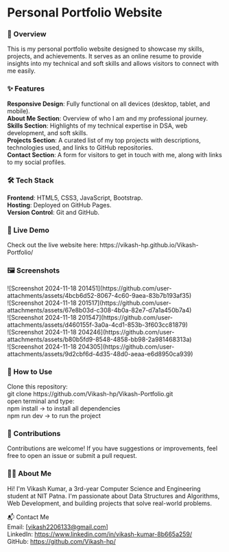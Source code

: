 <h1>Personal Portfolio Website</h1>
<h3>📖 Overview</h3>
This is my personal portfolio website designed to showcase my skills, projects, and achievements. It serves as an online resume to provide insights into my technical and soft skills and allows visitors to connect with me easily.

<h3>✨ Features</h3>
<b>Responsive Design</b>: Fully functional on all devices (desktop, tablet, and mobile).<br>
<b>About Me Section</b>: Overview of who I am and my professional journey.<br>
<b>Skills Section</b>: Highlights of my technical expertise in DSA, web development, and soft skills.<br>
<b>Projects Section</b>: A curated list of my top projects with descriptions, technologies used, and links to GitHub repositories.<br>
<b>Contact Section</b>: A form for visitors to get in touch with me, along with links to my social profiles.

<h3>🛠️ Tech Stack</h3>
<b>Frontend</b>: HTML5, CSS3, JavaScript, Bootstrap.<br>
<b>Hosting</b>: Deployed on GitHub Pages.<br>
<b>Version Control</b>: Git and GitHub.<br>

<h3>🚀 Live Demo</h3>
Check out the live website here: https://vikash-hp.github.io/Vikash-Portfolio/

<h3>🖼️ Screenshots</h3>
![Screenshot 2024-11-18 201451](https://github.com/user-attachments/assets/4bcb6d52-8067-4c60-9aea-83b7b193af35) <br>
![Screenshot 2024-11-18 201517](https://github.com/user-attachments/assets/67e8b03d-c308-4b0a-82e7-d7a1a450b7a4) <br>
![Screenshot 2024-11-18 201547](https://github.com/user-attachments/assets/d460155f-3a0a-4cd1-853b-3f603cc81879) <br>
![Screenshot 2024-11-18 204246](https://github.com/user-attachments/assets/b80b5fd9-8548-4858-bb98-2a981468313a) <br>
![Screenshot 2024-11-18 204305](https://github.com/user-attachments/assets/9d2cbf6d-4d35-48d0-aeaa-e6d8950ca939) <br>

<h3>📝 How to Use</h3>
Clone this repository:<br>
git clone https://github.com/Vikash-hp/Vikash-Portfolio.git <br>
open terminal and type: <br>
npm install -> to install all dependencies <br>
npm run dev -> to run the project

<h3>🙌 Contributions</h3>
Contributions are welcome! If you have suggestions or improvements, feel free to open an issue or submit a pull request. <br>

<h3>🧑‍💻 About Me</h3>
Hi! I'm Vikash Kumar, a 3rd-year Computer Science and Engineering student at NIT Patna. I'm passionate about Data Structures and Algorithms, Web Development, and building projects that solve real-world problems.<br>

📬 Contact Me <br>
Email: [vikash2206133@gmail.com] <br>
LinkedIn: https://www.linkedin.com/in/vikash-kumar-8b665a259/ <br>
GitHub: https://github.com/Vikash-hp/

